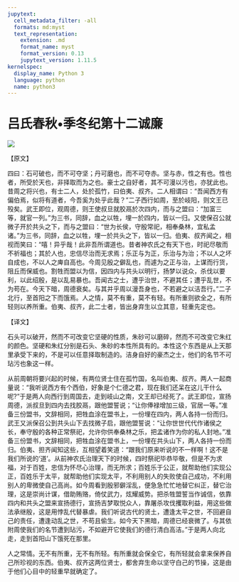 ```yaml
---
jupytext:
  cell_metadata_filter: -all
  formats: md:myst
  text_representation:
    extension: .md
    format_name: myst
    format_version: 0.13
    jupytext_version: 1.11.5
kernelspec:
  display_name: Python 3
  language: python
  name: python3
---
```

# 吕氏春秋&#8226;季冬纪第十二诚廉

![](image/cover.jpg)

【原文】

四曰：石可破也，而不可夺坚；丹可磨也，而不可夺赤。坚与赤，性之有也。性也者，所受於天也，非择取而为之也。豪士之自好者，其不可漫以污也，亦犹此也。昔周之将兴也，有士二人，处於孤竹，曰伯夷、叔齐。二人相谓曰：“吾闻西方有偏伯焉，似将有道者，今吾奚为处乎此哉？”二子西行如周，至於岐阳，则文王已殁矣。武王即位，观周德，则王使叔旦就胶鬲於次四内，而与之盟曰：“加富三等，就官一列。”为三书，同辞，血之以牲，埋一於四内，皆以一归。又使保召公就微子开於共头之下，而与之盟曰：“世为长侯，守殷常祀，相奉桑林，宜私孟诸。”为三书，同辞，血之以牲，埋一於共头之下，皆以一归。伯夷、叔齐闻之，相视而笑曰：“嘻！异乎哉！此非吾所谓道也。昔者神农氏之有天下也，时祀尽敬而不祈福也；其於人也，忠信尽治而无求焉；乐正与为正，乐治与为治；不以人之坏自成也，不以人之庳自高也。今周见殷之僻乱也，而遽为之正与治，上谋而行货，阻丘而保威也。割牲而盟以为信，因四内与共头以明行，扬梦以说众，杀伐以要利，以此绍殷，是以乱易暴也。吾闻古之士，遭乎治世，不避其任；遭乎乱世，不为苟在。今天下暗，周德衰矣。与其并乎周以漫吾身也，不若避之以洁吾行。”二子北行，至首阳之下而饿焉。人之情，莫不有重，莫不有轻。有所重则欲全之，有所轻则以养所重。伯夷、叔齐，此二士者，皆出身弃生以立其意，轻重先定也。

【译文】

石头可以破开，然而不可改变它坚硬的性质，朱砂可以磨碎，然而不可改变它朱红的颜色。坚硬和朱红分别是石头、朱砂的本性所具有的。本性这个东西是从上天那里承受下来的，不是可以任意择取制造的。洁身自好的豪杰之士，他们的名节不可玷污也象这一样。

从前周朝将要兴起的时候，有两位贤士住在孤竹国，名叫伯夷、叔齐。两人一起商量说：“我听说西方有个西伯，好象是个仁德之君，现在我们还呆在这儿干什么呢?”于是两人向西行到周国去，走到岐山之南，文王却已经死了。武王即位，宣扬周德，派叔旦到四内去找胶鬲，跟他盟誓说；“让你俸禄增加三级，官居一等。”准备三份盟书，文辞相同，把牲血涂在盟书上，一份埋在四内，两人各持一份而归。武王又派保召公到共头山下去找微子启，跟他盟誓说：“让你世世代代作诸侯之长，奉守殷的各种正常祭祀，允许你供奉桑林之乐，把孟诸作为你的私人封地。”准备三份盟书，文辞相同，把牲血涂在盟书上，一份埋在共头山下，两人各持一份而归。伯夷、担齐闻知这些，互相望着笑道：“跟我们原来听说的不一样啊！这不是我们所说的‘道’。从前神农氏治理天下的时候，四时祭祀毕恭毕敬，但是不为求福，对于百姓，忠信为怀尽心治理，而无所求；百姓乐于公正，就帮助他们实现公正，百姓乐于太平，就帮助他们实现太平，不利用别人的失败使自己成功，不利用别人的卑微使自己高尚。如今周看到殷邪僻淫乱，便急急忙忙地替它纠正，替它治理，这是崇尚计谋，借助贿赂，倚仗武力，炫耀威势。把杀牲盟誓当作诚信，依靠四内和共头之盟来宣扬德行，宣扬吉梦取悦众人，靠屠杀攻伐攫取利益，用这些做法承继殷，这是用悖乱代替暴虐。我们听说古代的贤土，遭逢太平之世，不回避自己的责任，遭逢动乱之世，不苟且偷生。如今天下黑暗，周德已经衰微了。与其依附周使我们的名节遭到玷污，不如避开它使我们的德行清白高洁。”于是两人向北走，走到首阳山下饿死在那里。

人之常情。无不有所重，无不有所轻。有所重就会保全它，有所轻就会拿来保养自己所珍视的东西。伯夷、叔齐这两位贤士，都舍弃生命以坚守白己的节操，这是由于他们心目中的轻重早就确定了。




